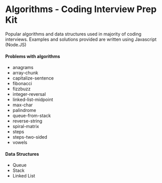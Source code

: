 # Algorithms - Coding Interview Prep Kit

Popular algorithms and data structures used in majority of coding interviews.
Examples and solutions provided are written using Javascript (Node.JS)

#### Problems with algorithms 
- anagrams
- array-chunk
- capitalize-sentence
- fibonacci
- fizzbuzz
- integer-reversal
- linked-list-midpoint
- max-char
- palindrome
- queue-from-stack
- reverse-string
- spiral-matrix
- steps
- steps-two-sided
- vowels

#### Data Structures
- Queue
- Stack
- Linked List
